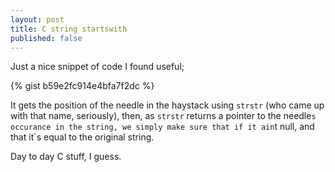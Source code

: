 ```yaml
---
layout: post
title: C string startswith
published: false
---
```


Just a nice snippet of code I found useful;

{% gist b59e2fc914e4bfa7f2dc %} 

It gets the position of the needle in the haystack using `strstr` (who came up
with that name, seriously), then, as `strstr` returns a pointer to the
needle`s occurance in the string, we simply make sure that if it ain`t null,
and that it`s equal to the original string.

Day to day C stuff, I guess.


